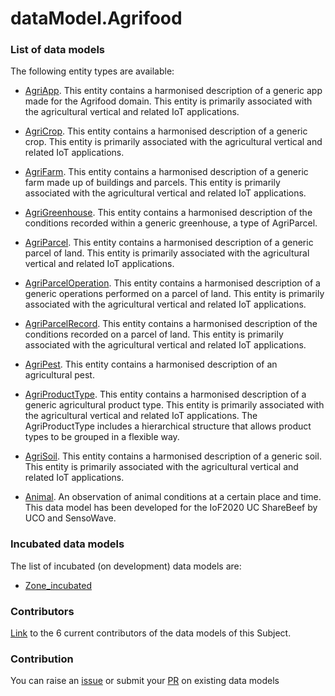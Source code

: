 # dataModel.Agrifood


### List of data models

The following entity types are available:
- [AgriApp](https://github.com/smart-data-models/dataModel.Agrifood/blob/master/AgriApp/README.md). This entity contains a harmonised description of a generic app made for the Agrifood domain. This entity is primarily associated with the agricultural vertical and related IoT applications.

- [AgriCrop](https://github.com/smart-data-models/dataModel.Agrifood/blob/master/AgriCrop/README.md). This entity contains a harmonised description of a generic crop. This entity is primarily associated with the agricultural vertical and related IoT applications.

- [AgriFarm](https://github.com/smart-data-models/dataModel.Agrifood/blob/master/AgriFarm/README.md). This entity contains a harmonised description of a generic farm made up of buildings and parcels. This entity is primarily associated with the agricultural vertical and related IoT applications.

- [AgriGreenhouse](https://github.com/smart-data-models/dataModel.Agrifood/blob/master/AgriGreenhouse/README.md). This entity contains a harmonised description of the conditions recorded within a generic greenhouse, a type of AgriParcel.

- [AgriParcel](https://github.com/smart-data-models/dataModel.Agrifood/blob/master/AgriParcel/README.md). This entity contains a harmonised description of a generic parcel of land. This entity is primarily associated with the agricultural vertical and related IoT applications.

- [AgriParcelOperation](https://github.com/smart-data-models/dataModel.Agrifood/blob/master/AgriParcelOperation/README.md). This entity contains a harmonised description of a generic operations performed on a parcel of land. This entity is primarily associated with the agricultural vertical and related IoT applications.

- [AgriParcelRecord](https://github.com/smart-data-models/dataModel.Agrifood/blob/master/AgriParcelRecord/README.md). This entity contains a harmonised description of the conditions recorded on a parcel of land. This entity is primarily associated with the agricultural vertical and related IoT applications.

- [AgriPest](https://github.com/smart-data-models/dataModel.Agrifood/blob/master/AgriPest/README.md). This entity contains a harmonised description of an agricultural pest. 

- [AgriProductType](https://github.com/smart-data-models/dataModel.Agrifood/blob/master/AgriProductType/README.md). This entity contains a harmonised description of a generic agricultural product type. This entity is primarily associated with the agricultural vertical and related IoT applications. The AgriProductType includes a hierarchical structure that allows product types to be grouped in a flexible way.

- [AgriSoil](https://github.com/smart-data-models/dataModel.Agrifood/blob/master/AgriSoil/README.md). This entity contains a harmonised description of a generic soil. This entity is primarily associated with the agricultural vertical and related IoT applications.

- [Animal](https://github.com/smart-data-models/dataModel.Agrifood/blob/master/Animal/README.md). An observation of animal conditions at a certain place and time. This data model has been developed for the IoF2020 UC ShareBeef by UCO and SensoWave.



### Incubated data models
The list of incubated (on development) data models are:

  - [Zone_incubated](https://github.com/smart-data-models/dataModel.Agrifood/tree/master/Zone_incubated)


### Contributors
[Link](https://github.com/smart-data-models/dataModel.Agrifood/blob/master/CONTRIBUTORS.yaml) to the 6 current contributors of the data models of this Subject.


### Contribution
You can raise an [issue](https://github.com/smart-data-models/dataModel.Agrifood/issues) or submit your [PR](https://github.com/smart-data-models/dataModel.Agrifood/pulls) on existing data models


